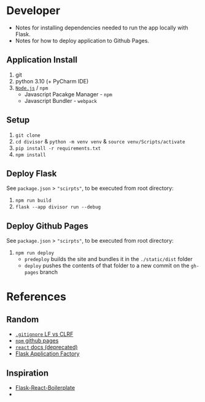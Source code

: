 # Developer

* Notes for installing dependencies needed to run the app locally with Flask.
* Notes for how to deploy application to Github Pages.

## Application Install

1. git
2. python 3.10 (+ PyCharm IDE)
3. [`Node.js`](https://www.jetbrains.com/help/pycharm/installing-and-removing-external-software-using-node-package-manager.html#ws_npm_yarn_configure_package_manager) / `npm`
   * Javascript Pacakge Manager - `npm`
   * Javascript Bundler - `webpack`

## Setup

1. `git clone`
2. `cd divisor` & `python -m venv venv` & `source venv/Scripts/activate`
3. `pip install -r requirements.txt`
4. `npm install`

## Deploy Flask

See `package.json` > `"scirpts"`, to be executed from root directory:
1. `npm run build`
2. `flask --app divisor run --debug`

## Deploy Github Pages

See `package.json` > `"scirpts"`, to be executed from root directory:
1. `npm run deploy`
   * `predeploy` builds the site and bundles it in the `./static/dist` folder
   * `deploy` pushes the contents of that folder to a new commit on the `gh-pages` branch

# References

## Random

* [`.gitignore` LF vs CLRF](https://www.aleksandrhovhannisyan.com/blog/crlf-vs-lf-normalizing-line-endings-in-git/)
* [`npm` github pages](https://www.learnhowtoprogram.com/intermediate-javascript/team-week/hosting-a-webpack-project-with-gh-pages)
* [`react` docs (deprecated)](https://legacy.reactjs.org/docs/rendering-elements.html)
* [Flask Application Factory](https://flask.palletsprojects.com/en/2.3.x/tutorial/factory/#the-application-factory)

## Inspiration

* [Flask-React-Boilerplate](https://github.com/IceWreck/Flask-React-Boilerplate/tree/master)
* [](https://www.learnhowtoprogram.com/intermediate-javascript/team-week/hosting-a-webpack-project-with-gh-pages)